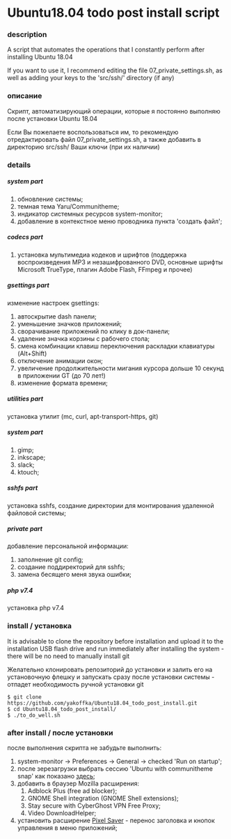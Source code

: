 # Ubuntu18.04 todo post install script

### description
A script that automates the operations that I constantly perform after installing Ubuntu 18.04

If you want to use it, I recommend editing the file 07_private_settings.sh, as well as adding your keys to the 'src/ssh/' directory (if any)

### описание

Скрипт, автоматизирующий операции, которые я постоянно выполняю после установки Ubuntu 18.04

Если Вы пожелаете воспользоваться им, то рекомендую отредактировать файл 07_private_settings.sh, а также добавить в директорию src/ssh/ Ваши ключи (при их наличии)


### details

##### system part
1. обновление системы;
1. темная тема Yaru/Communitheme;
1. индикатор системных ресурсов system-monitor;
1. добавление в контекстное меню проводника пункта 'создать файл';

##### codecs part
1. установка мультимедиа кодеков и шрифтов (поддержка воспроизведения MP3 и незашифрованного DVD, основные шрифты Microsoft TrueType, плагин Adobe Flash, FFmpeg и прочее)

##### gsettings part
изменение настроек gsettings:
1. автоскрытие dash панели;
1. уменьшение значков приложений;
1. сворачивание приложений по клику в док-панели;
1. удаление значка корзины с рабочего стола;
1. смена комбинации клавиш переключения раскладки клавиатуры (Alt+Shift)
1. отключение анимации окон;
1. увеличение продолжительности мигания курсора дольше 10 секунд в приложении GT (до 70 лет!)
1. изменение формата времени; 

##### utilities part
установка утилит (mc, curl, apt-transport-https, git)

##### system part
1. gimp;
1. inkscape;
1. slack;
1. ktouch;

##### sshfs part
установка sshfs, создание директории для монтирования удаленной файловой системы;

##### private part
добавление персональной информации:
1. заполнение git config;
1. создание поддиректорий для sshfs;
1. замена бесящего меня звука ошибки;

##### php v7.4
установка php v7.4 

### install / установка
It is advisable to clone the repository before installation and upload it to the installation USB flash drive and run immediately after installing the system - there will be no need to manually install git

Желательно клонировать репозиторий до установки и залить его на установочную флешку и запускать сразу после установки системы - отпадет необходимость ручной установки git
```
$ git clone https://github.com/yakoffka/Ubuntu18.04_todo_post_install.git
$ cd Ubuntu18.04_todo_post_install/
$ ./to_do_well.sh
```
### after install / после установки

после выполнения скрипта не забудьте выполнить:
1. system-monitor -> Preferences -> General -> checked 'Run on startup';
1. после зерезагрузки выбрать сессию 'Ubuntu with communitheme snap' как показано [здесь](https://github.com/ubuntu/yaru#using-a-legacy-yarucommunitheme-version-on-ubuntu-1804-bionic-beaver-via-snap-installation);
1. добавить в браузер Mozilla расширения:
    1. Adblock Plus (free ad blocker);
    1. GNOME Shell integration (GNOME Shell extensions);
    1. Stay secure with CyberGhost VPN Free Proxy;
    1. Video DownloadHelper;
1. установить расширение [Pixel Saver](https://extensions.gnome.org/extension/723/pixel-saver/) - перенос заголовка и кнопок управления в меню приложений;
